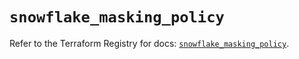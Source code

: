 # `snowflake_masking_policy`

Refer to the Terraform Registry for docs: [`snowflake_masking_policy`](https://registry.terraform.io/providers/snowflakedb/snowflake/2.1.1/docs/resources/masking_policy).
